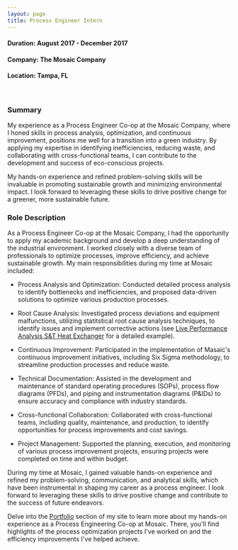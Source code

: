 ```yaml
---
layout: page
title: Process Engineer Intern
---
```


#### Duration: August 2017 - December 2017
#### Company: The Mosaic Company
#### Location: Tampa, FL

<br>

### Summary
My experience as a Process Engineer Co-op at the Mosaic Company, where I honed skills in process analysis, optimization, and continuous improvement, positions me well for a transition into a green industry. By applying my expertise in identifying inefficiencies, reducing waste, and collaborating with cross-functional teams, I can contribute to the development and success of eco-conscious projects.

My hands-on experience and refined problem-solving skills will be invaluable in promoting sustainable growth and minimizing environmental impact. I look forward to leveraging these skills to drive positive change for a greener, more sustainable future.

### Role Description
As a Process Engineer Co-op at the Mosaic Company, I had the opportunity to apply my academic background and develop a deep understanding of the industrial environment. I worked closely with a diverse team of professionals to optimize processes, improve efficiency, and achieve sustainable growth. My main responsibilities during my time at Mosaic included:

- Process Analysis and Optimization: Conducted detailed process analysis to identify bottlenecks and inefficiencies, and proposed data-driven solutions to optimize various production processes.

- Root Cause Analysis: Investigated process deviations and equipment malfunctions, utilizing statitstical root cause analysis techniques, to identify issues and implement corrective actions (see [Live Performance Analysis S&T Heat Exchanger](/projects/hxfer-check/) for a detailed example).

- Continuous Improvement: Participated in the implementation of Masaic's continuous improvement initiatives, including Six Sigma methodology, to streamline production processes and reduce waste.

- Technical Documentation: Assisted in the development and maintenance of standard operating procedures (SOPs), process flow diagrams (PFDs), and piping and instrumentation diagrams (P&IDs) to ensure accuracy and compliance with industry standards.

- Cross-functional Collaboration: Collaborated with cross-functional teams, including quality, maintenance, and production, to identify opportunities for process improvements and cost savings.

- Project Management: Supported the planning, execution, and monitoring of various process improvement projects, ensuring projects were completed on time and within budget.

During my time at Mosaic, I gained valuable hands-on experience and refined my problem-solving, communication, and analytical skills, which have been instrumental in shaping my career as a process engineer. I look forward to leveraging these skills to drive positive change and contribute to the success of future endeavors.

Delve into the [Portfolio](/portfolio) section of my site to learn more about my hands-on experience as a Process Engineering Co-op at Mosaic. There, you'll find highlights of the process optimization projects I've worked on and the efficiency improvements I've helped achieve. 